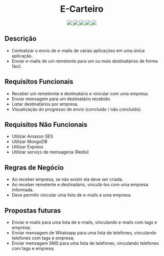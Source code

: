 <h1 align="center">E-Carteiro</h1>
<p align="center">
    <a href="" alt="Version">
        <img src="https://img.shields.io/badge/version-0.0-black" />
    </a>
    <a href="" alt="NodeJs">
        <img src="https://img.shields.io/badge/backend-NodeJs-green" />
    </a>
    <a href="" alt="MongoDB">
        <img src="https://img.shields.io/badge/database-MongoDB-yellow" />
    </a>
    <a href="" alt="Express">
        <img src="https://img.shields.io/badge/bib-Express-blue" />
    </a>
    <a href="" alt="Amazon SES">
        <img src="https://img.shields.io/badge/server-Amazon SES-red" />
    </a>
</p>

## Descrição
- Centralizar o envio de e-mails de várias aplicações em uma única aplicação.
- Enviar e-mails de um remetente para um ou mais destinatários de forma fácil.

## Requisitos Funcionais
- Receber um remetemte e destinatário e vincular com uma empresa.
- Enviar mensagem para um destinatário recebido.
- Listar destinatários por empresa.
- Visualização do progresso de envio (concluído / não concluído).

## Requisitos Não Funcionais
- Utilizar Amazon SES
- Utilizar MongoDB
- Utilizar Express
- Utilizar serviço de mensageria (Redis)

## Regras de Negócio
- Ao receber empresa, se não existir ela deve ser criada.
- Ao receber remetente e destinatário, vinculá-los com uma empresa informada.
- Deve permitir vincular uma lista de e-mails a uma empresa.

## Propostas futuras
- Enviar e-mails para uma lista de e-mails, vinculando e-mails com tags e empresa;
- Enviar mensagem de Whatsapp para uma lista de telefones, vinculando telefones com tags e empresa;
- Enviar mensagem SMS para uma lista de telefones, vinculando telefones com tags e empresa;